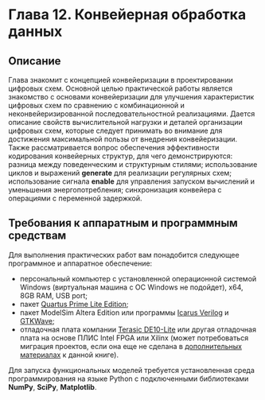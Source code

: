 # Глава 12. Конвейерная обработка данных
## Описание
Глава знакомит с концепцией конвейеризации в проектировании цифровых схем. Основной целью практической работы является знакомство с основами конвейеризации для улучшения характеристик цифровых схем по сравнению с комбинационной и неконвейеризированной последовательностной реализациями. Дается описание свойств вычислительной нагрузки и деталей организации цифровых схем, которые следует принимать во внимание для достижения максимальной пользы от внедрения конвейеризации. Также рассматривается вопрос обеспечения эффективности кодирования конвейерных структур, для чего демонстрируются: разница между поведенческим и структурным стилями; использование циклов и выражений **generate** для реализации регулярных схем; использование сигнала **enable** для управления запуском вычислений и уменьшения энергопотребления; синхронизация конвейера с операциями с переменной задержкой.

## Требования к аппаратным и программным средствам
Для выполнения практических работ вам понадобится следующее программное и аппаратное обеспечение:
- персональный компьютер с установленной операционной системой Windows (виртуальная машина с ОС Windows не подойдет), x64, 8GB RAM, USB port;
- пакет [Quartus Prime Lite Edition](http://dl.altera.com/?edition=lite);
- пакет ModelSim Altera Edition или программы [Icarus Verilog](https://bleyer.org/icarus/) и [GTKWave](https://gtkwave.sourceforge.net/);
- отладочная плата компании [Terasic DE10-Lite](http://de10-lite.terasic.com) или другая отладочная плата на основе ПЛИС Intel FPGA или Xilinx (может потребоваться миграция проектов, если она еще не сделана в [дополнительных материалах](alt_boards/) к данной книге).

Для запуска функциональных моделей требуется установленная среда программирования на языке Python с подключенными библиотеками **NumPy**, **SciPy**, **Matplotlib**.